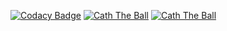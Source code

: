 [![Codacy Badge](https://api.codacy.com/project/badge/Grade/5efc9531c68240a8a47d556a70bb14ad)](https://app.codacy.com/gh/SHA160/STEPin_MiniProject_CatchTheBall?utm_source=github.com&utm_medium=referral&utm_content=SHA160/STEPin_MiniProject_CatchTheBall&utm_campaign=Badge_Grade_Settings)
[![Cath The Ball](https://github.com/SHA160/STEPin_MiniProject_CatchTheBall/actions/workflows/main.yml/badge.svg?branch=master)](https://github.com/SHA160/STEPin_MiniProject_CatchTheBall/actions/workflows/main.yml)
[![Cath The Ball](https://github.com/SHA160/STEPin_MiniProject_CatchTheBall/actions/workflows/main.yml/badge.svg?event=page_build)](https://github.com/SHA160/STEPin_MiniProject_CatchTheBall/actions/workflows/main.yml)
